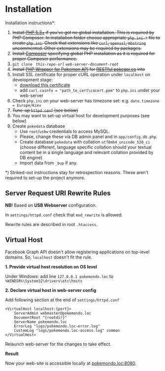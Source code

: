 # Installation

Installation instructions*:
 1. ~~Install [PHP 5.3+](http://php.net/downloads.php) if you've got 
    no global installation. This is required by PHP Composer. 
    In installation folder choose appropriate `php.ini-*` file to create
    `php.ini`. Check that extensions like `curl`, `openssl`, `mbstring` uncommented.
    Other extensions may be required by packages.~~ 
 1. ~~Install [Composer](https://getcomposer.org/) specifying global PHP installation 
    as it is required for proper Composer performance.~~
 1. `git clone ` _`this-repo-url`_ _`web-server-document-root`_
 1. ~~Install [PHP Wrapper for Pokemon API](https://github.com/danrovito/pokephp) for [RESTful pokeapi.co](http://pokeapi.co/) 
    into~~
 1. Install SSL certificate for proper cURL operation under `localhost` on development stage:
    * [download this certificate](https://curl.haxx.se/ca/cacert.pem)
    * add `curl.cainfo = "path_to_cert\cacert.pem"` to `php.ini` under
      your web-server
 1. Check `php.ini` on your web-server has timezone set: e.g. `date.timezone = Europe/Kiev`
 1. ~~Tune-up `httpd.conf` (see below)~~
 1. You may want to set-up virtual host for development purposes (see below)
 1. Create `pokedata` database
    * Use `root`/`usbw` credentials to access MySQL.
    * Please, change these via DB admin panel and in `app/config.db.php`.
    * Create database `pokedata` with collation `utf8mb4_unicode_520_ci` (choose different,
      language specific collation should your textual content be in a single
      language and relevant collation provided by DB engine)
    * Import data from `_bup` if any.
 
*) Striked-out instructions stay for retrospection reasons. These aren't 
required to set-up the project anymore.
 
 

## Server Request URI Rewrite Rules

**NB!** Based on **USB Webserver** configuration.

In `settings/httpd.conf` check that `mod_rewrite` is allowed.

Rewrite rules are described in root `.htaccess`.

## Virtual Host

Facebook Graph API doesn't allow registering applications
on top-level domains. So, `localhost` doesn't fit the rule.

**1. Provide virtual host resolution on OS level**

Under Windows: add line `127.0.0.1 pokemondo.loc` 
to `%WINDIR%\System32\drivers\etc\hosts`
  
**2. Declare virtual host in web-server config**

Add following section at the end of `settings/httpd.conf`

```
<VirtualHost localhost:{port}>
    ServerAdmin webmaster@pokemondo.loc
    DocumentRoot "{rootdir}"
    ServerName pokemondo.loc
    ErrorLog "logs/pokemondo.loc-error.log"
    CustomLog "logs/pokemondo.loc-access.log" common
</VirtualHost>
```

Relaunch web-server for the changes to take effect. 

**Result**

Now your web-site is accessible locally 
at [pokemondo.loc:8080](http://pokemondo.loc:8080/).
